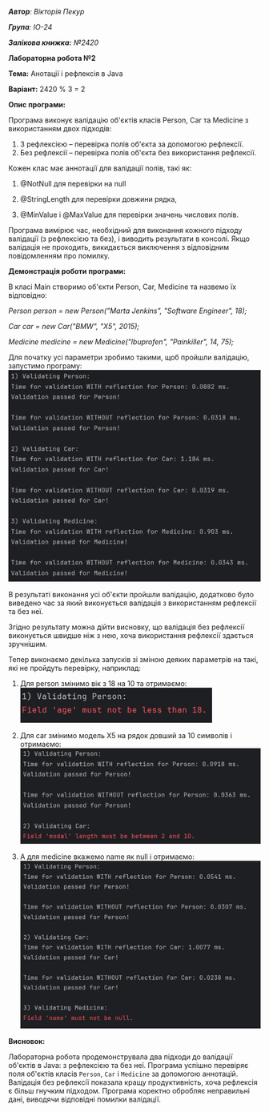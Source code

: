 _**Автор**: Вікторія Пекур_

_**Група**: ІО-24_

_**Залікова книжка:** №2420_


**Лабораторна робота №2**

**Тема:** Анотації і рефлексія в Java

**Варіант:** 2420 % 3 = 2

**Опис програми:**

Програма виконує валідацію об'єктів класів Person, Car та Medicine з використанням двох підходів:

1) З рефлексією – перевірка полів об'єкта за допомогою рефлексії.
2) Без рефлексії – перевірка полів об'єкта без використання рефлексії.


Кожен клас має аннотації для валідації полів, такі як:

1) @NotNull для перевірки на null

2) @StringLength для перевірки довжини рядка,

3) @MinValue і @MaxValue для перевірки значень числових полів.


Програма вимірює час, необхідний для виконання кожного підходу валідації (з рефлексією та без), і виводить результати в консолі. Якщо валідація не проходить, викидається виключення з відповідним повідомленням про помилку.

**Демонстрація роботи програми:**

В класі Main створимо об'єкти Person, Car, Medicine та назвемо їх відповідно:

_Person person = new Person("Marta Jenkins", "Software Engineer", 18);_

_Car car = new Car("BMW", "X5", 2015);_

_Medicine medicine = new Medicine("Ibuprofen", "Painkiller", 14, 75);_

Для початку усі параметри зробимо такими, щоб пройшли валідацію, запустимо програму:
![img.png](img.png)

В результаті виконання усі об'єкти пройшли валідацію, додатково було виведено час за який виконується валідація з використанням рефлексії та без неї.

Згідно результату можна дійти висновку, що валідація без рефлексії виконується швидше ніж з нею, хоча використання рефлексії здається зручнішим.

Тепер виконаємо декілька запусків зі зміною деяких параметрів на такі, які не пройдуть перевірку, наприклад:

1) Для person змінимо вік з 18 на 10 та отримаємо:
![img_1.png](img_1.png)

3) Для car змінимо модель X5 на рядок довший за 10 символів і отримаємо:
![img_2.png](img_2.png)

5) А для medicine вкажемо name як null і отримаємо:
![img_3.png](img_3.png)

**Висновок:**

Лабораторна робота продемонструвала два підходи до валідації об'єктів в Java: з рефлексією та без неї. Програма успішно перевіряє поля об'єктів класів `Person`, `Car` і `Medicine` за допомогою аннотацій. Валідація без рефлексії показала кращу продуктивність, хоча рефлексія є більш гнучким підходом. Програма коректно обробляє неправильні дані, виводячи відповідні помилки валідації.


